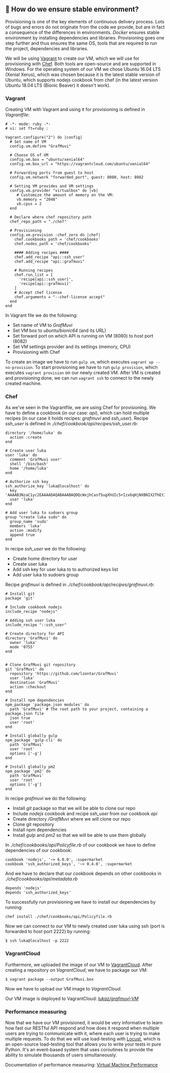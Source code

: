 ## :sunrise_over_mountains: How do we ensure stable environment?
Provisioning is one of the key elements of continuous delivery process. Lots of bugs and errors do not originate from the code we provide, but are in fact a consequence of the differences in environments. *Docker* ensures stable environment by installing dependencies and libraries. Provisioning goes one step further and thus ensures the same OS, tools that are required to run the project, dependencies and libraries.

We will be using [Vagrant](https://www.vagrantup.com/) to create our VM, which we will use for provisioning with [Chef](https://www.chef.io/). Both tools are open-source and are supported in Windows. For the operating system of our VM we chose Ubuntu 16.04 LTS (Xenial Xerus), which was chosen because it is the latest stable version of Ubuntu, which supports nodejs cookbook from chef (in the latest version Ubuntu 18.04 LTS (Bionic Beaver) it doesn't work).

### Vagrant
Creating VM with Vagrant and using it for provisioning is defined in *Vagrantfile*:
```
# -*- mode: ruby -*-
# vi: set ft=ruby :

Vagrant.configure("2") do |config|
  # Set name of VM
  config.vm.define "GrafMuvi"

  # Choose OS of VM
  config.vm.box = "ubuntu/xenial64"
  config.vm.box_url = "https://vagrantcloud.com/ubuntu/xenial64"

  # Forwarding ports from guest to host
  config.vm.network "forwarded_port", guest: 8080, host: 8082

  # Setting VM provides and VM settings
  config.vm.provider "virtualbox" do |vb|
     # Customize the amount of memory on the VM:
     vb.memory = "2048"
     vb.cpus = 2
  end

  # Declare where chef repository path
  chef_repo_path = "./chef"

  # Provisioning
  config.vm.provision :chef_zero do |chef|
    chef.cookbooks_path = 'chef/cookbooks'
    chef.nodes_path = 'chef/cookbooks'

    #### Adding recipes ####
    chef.add_recipe "api::ssh_user"
    chef.add_recipe "api::grafmuvi"

    # Running recipes
    chef.run_list = [
      'recipe[api::ssh_user]',
      'recipe[api::grafmuvi]'
    ]
    # Accept chef license
    chef.arguments = "--chef-license accept"
  end
end
```
In Vagrant file we do the following:
- Set name of VM to *GrafMuvi*
- Set VM box to *ubuntu/bionic64* (and its URL)
- Set forward port on which API is running on VM (8080) to host port (8082)
- Set VM settings provider and its settings (memory, CPU)
- Provisioning with Chef

To create an image we have to run ```gulp vm```, which executes ```vagrant up --no-provision```. To start provisioning we have to run ```gulp provision```, which executes ```vagrant provision``` on our newly created VM. After VM is created and provisioning done, we can run ```vagrant ssh``` to connect to the newly created machine.

### Chef
As we've seen in the Vagrantfile, we are using Chef for provisioning. We have to define a cookbook (in our case: *api*), which can hold multiple recipes (in our case it holds recipes: *grafmuvi* and *ssh_user*). Recipe *ssh_user* is defined in *./chef/cookbook/api/recipes/ssh_user.rb*:
```
directory '/home/luka' do
  action :create
end

# Create user luka
user 'luka' do
  comment 'GrafMuvi user'
  shell '/bin/bash'
  home '/home/luka'
end

# Authorize ssh key
ssh_authorize_key 'luka@localhost' do
  key 'AAAAB3NzaC1yc2EAAAADAQABAAABAQDQcWxjhCasf5ugXhUIc5+Izx6qHjNXBNIX2ThEtIOx9qBecMOsE9bTprQDp855kRT9rZbtp5DtILWx6MHlNg/...
  user 'luka'
end

# Add user luka to sudoers group
group "create luka sudo" do
  group_name 'sudo'
  members 'luka'
  action :modify
  append true
end

```
In recipe *ssh_user* we do the following:
- Create home directory for user
- Create user luka
- Add ssh key for user luka to to authorized keys list
- Add user luka to sudoers group

Recipe *grafmuvi* is defined in *./chef/cookbook/api/recipes/grafmuvi.rb*:

```
# Install git
package 'git'

# Include cookbook nodejs
include_recipe "nodejs"

# Adding ssh user luka
include_recipe "::ssh_user"

# Create directory for API
directory 'GrafMuvi' do
  owner 'luka'
  mode '0755'
end


# Clone GrafMuvi git repository
git 'GrafMuvi' do
  repository 'https://github.com/lzontar/GrafMuvi'
  user 'luka'
  destination 'GrafMuvi'
  action :checkout
end

# Install npm dependencies
npm_package 'package.json modules' do
  path 'GrafMuvi' # The root path to your project, containing a package.json file
  json true
  user 'root'
end

# Install globally gulp
npm_package 'gulp-cli' do
  path 'GrafMuvi'
  user 'root'
  options ['-g']
end

# Install globally pm2
npm_package 'pm2' do
  path 'GrafMuvi'
  user 'root'
  options ['-g']
end
```
In recipe *grafmuvi* we do the following:
- Install *git* package so that we will be able to clone our repo
- Include *nodejs* cookbook and recipe *ssh_user* from our cookbook *api*
- Create directory */GrafMuvi* where we will clone our repo
- Clone git repository
- Install npm dependencies
- Install *gulp*  and *pm2* so that we will be able to use them globally

In *./chef/cookbooks/api/Policyfile.rb* of our cookbook we have to define dependencies of our cookbook:
```
cookbook 'nodejs', '~> 6.0.0', :supermarket
cookbook 'ssh_authorized_keys', '~> 0.4.0', :supermarket
```
And we have to declare that our cookbook depends on other cookbooks in *./chef/cookbooks/api/metadata.rb*
```
depends 'nodejs'
depends 'ssh_authorized_keys'
```
To successfully run provisioning we have to install our dependencies by running:
```
chef install ./chef/cookbooks/api/Policyfile.rb
```

Now we can connect to our VM to newly created user luka using ssh (port is forwarded to host port 2222) by running:
```
$ ssh luka@localhost -p 2222
```

### VagrantCloud
Furthermore, we uploaded the image of our VM to [VagrantCloud](https://app.vagrantup.com/). After creating a repository on *VagrantCloud*, we have to package our VM:
```
$ vagrant package --output GrafMuvi.box
```
Now we have to upload our VM image to *VagrantCloud*.

Our VM image is deployed to VagrantCloud: *[lukaz/grafmuvi-VM](https://app.vagrantup.com/lukaz/boxes/grafmuvi)*

### Performance measuring
Now that we have our VM provisioned, it would be very informative to learn how fast our RESTful API respond and how does it respond when multiple users are trying to communicate with it, where each user is trying to make multiple requests. To do that we will use load-testing with [Locust](https://locust.io/), which is an open-source load-testing tool that allows you to write your tests in pure Python. It's an event-based system that uses coroutines to provide the ability to simulate thousands of users simultaneously.

Documentation of performance measuring: [Virtual Machine Performance](https://github.com/lzontar/GrafMuvi/blob/master/docs/VM_Performance.md)
